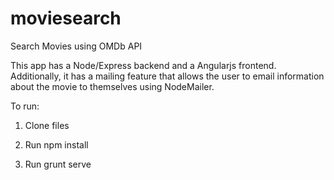 # moviesearch
Search Movies using OMDb API

This app has a Node/Express backend and a Angularjs frontend. Additionally, it has a mailing feature that allows the user to email information about the movie to themselves using NodeMailer.

To run:

1) Clone files

2) Run npm install

3) Run grunt serve
